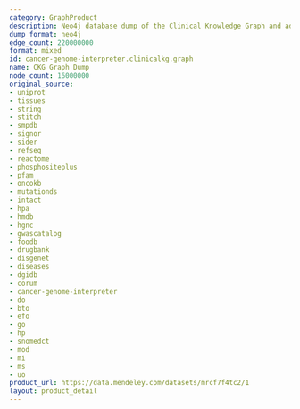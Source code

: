```yaml
---
category: GraphProduct
description: Neo4j database dump of the Clinical Knowledge Graph and additional relationships
dump_format: neo4j
edge_count: 220000000
format: mixed
id: cancer-genome-interpreter.clinicalkg.graph
name: CKG Graph Dump
node_count: 16000000
original_source:
- uniprot
- tissues
- string
- stitch
- smpdb
- signor
- sider
- refseq
- reactome
- phosphositeplus
- pfam
- oncokb
- mutationds
- intact
- hpa
- hmdb
- hgnc
- gwascatalog
- foodb
- drugbank
- disgenet
- diseases
- dgidb
- corum
- cancer-genome-interpreter
- do
- bto
- efo
- go
- hp
- snomedct
- mod
- mi
- ms
- uo
product_url: https://data.mendeley.com/datasets/mrcf7f4tc2/1
layout: product_detail
---
```

